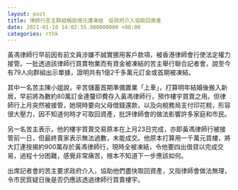 ```yaml
---
layout: post
title: 律師行苦主群組稱逾億元遭凍結　促政府介入協取回資產
date: 2021-01-10 14:02:55.000000000 +08:00
categories: rthk
---
```


黃馮律師行早前因有前文員涉嫌不誠實挪用客戶款項，被香港律師會行使法定權力接管。一批透過該律師行買賣物業而有資金被凍結的苦主舉行聯合記者會，說至今有79人向群組出示單據，證明共有1億2千多萬元訂金或首期被凍結。

其中一名苦主陳小姐說，辛苦儲蓄首期準備置業「上車」，打算明年結婚後搬入新居，早前將為數約80萬訂金連釐印費存入黃馮律師行，預作樓宇買賣之用。但律師行上月突然被接管，她現時要向父母借錢還款，以及向稅務局支付印花稅，形容很大壓力，因不知道何時才可取回資產，批評律師會的做法影響許多家庭和市民。

另一名苦主表示，他的樓宇買賣交易原本在上月23日完成，亦即黃馮律師行被接管前一日，但最終賣家表示無法過數，未能成交。他原本打算用一千萬元買樓，將大訂連按揭約900萬存於黃馮律師行，現時全被凍結，令他要四出借貸以完成交易，過程十分困難，感覺非常痛苦，根本不知道下一步應該如何。

出席記者會的苦主要求政府介入，協助他們盡快取回資產，又指律師會做法無理，令市民質疑日後是否仍應該透過律師行買賣樓宇。
